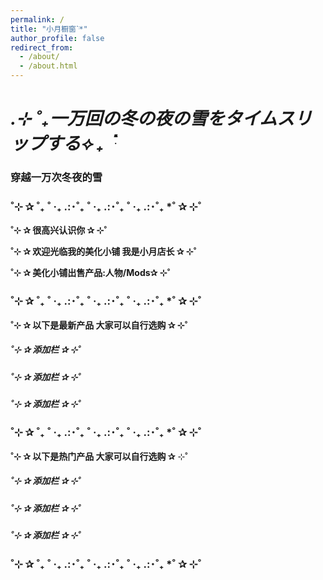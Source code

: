 ```yaml
---
permalink: /
title: "小月橱窗ॱֺּ*"
author_profile: false
redirect_from: 
  - /about/
  - /about.html
---
```




# *.⊹ ˚₊一万回の冬の夜の雪をタイムスリップする⟡ ₊ ॱֺּ*

### 穿越一万次冬夜的雪

### ˚⊹ ✰ ˚₊ ˚ ‧₊ .:･˚₊ ˚ ‧₊ .:･˚₊ ˚ ‧₊ .:･˚₊ *˚ ✰ ⊹˚

**˚⊹ ✰ 很高兴认识你 ✰ ⊹˚**   

**˚⊹ ✰ 欢迎光临我的美化小铺 我是小月店长 ✰ ⊹˚**  

**˚⊹ ✰ 美化小铺出售产品:人物/Mods✰ ⊹˚**   

### ˚⊹ ✰ ˚₊ ˚ ‧₊ .:･˚₊ ˚ ‧₊ .:･˚₊ ˚ ‧₊ .:･˚₊ *˚ ✰ ⊹˚  

**˚⊹ ✰ 以下是最新产品 大家可以自行选购 ✰ ⊹˚**  

##### ˚⊹ ✰ 添加栏 ✰ ⊹˚ 
##### ˚⊹ ✰ 添加栏 ✰ ⊹˚ 
##### ˚⊹ ✰ 添加栏 ✰ ⊹˚  

### ˚⊹ ✰ ˚₊ ˚ ‧₊ .:･˚₊ ˚ ‧₊ .:･˚₊ ˚ ‧₊ .:･˚₊ *˚ ✰ ⊹˚  
 
**˚⊹ ✰ 以下是热门产品 大家可以自行选购 ✰** ⊹˚   

##### ˚⊹ ✰ 添加栏 ✰ ⊹˚
##### ˚⊹ ✰ 添加栏 ✰ ⊹˚
##### ˚⊹ ✰ 添加栏 ✰ ⊹˚  

### ˚⊹ ✰ ˚₊ ˚ ‧₊ .:･˚₊ ˚ ‧₊ .:･˚₊ ˚ ‧₊ .:･˚₊ *˚ ✰ ⊹˚  


